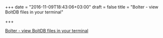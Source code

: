 +++
date = "2016-11-09T18:43:06+03:00"
draft = false
title = "Bolter - view BoltDB files in your terminal"

+++

<p><a href="https://github.com/hasit/bolter">Bolter - view BoltDB files in your terminal</a></p>
